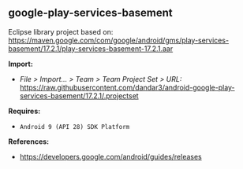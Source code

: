 ## google-play-services-basement

Eclipse library project based on:<br/>
https://maven.google.com/com/google/android/gms/play-services-basement/17.2.1/play-services-basement-17.2.1.aar

**Import:**
- _File > Import... > Team > Team Project Set > URL:_<br/>
  https://raw.githubusercontent.com/dandar3/android-google-play-services-basement/17.2.1/.projectset

**Requires:**
- `Android 9 (API 28) SDK Platform`

**References:**
- https://developers.google.com/android/guides/releases